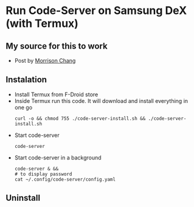 # Run Code-Server on Samsung DeX (with Termux)

## My source for this to work
* Post by [Morrison Chang](https://dev.to/codeledger/how-to-get-visual-studio-code-to-run-in-termux-on-android-405j)

## Instalation
* Install Termux from F-Droid store
* Inside Termux run this code. It will download and install everything in one go
  ```
  curl -o && chmod 755 ./code-server-install.sh && ./code-server-install.sh
  ```
* Start code-server 
  ```
  code-server
  ```
* Start code-server in a background
  ```
  code-server & &&
  # to display password
  cat ~/.config/code-server/config.yaml
  ```
## Uninstall
  
